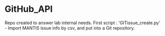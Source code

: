 # GitHub_API
Repo created to answer lab internal needs.
First script : 'GITissue_create.py' - Import MANTIS issue info by csv, and put into a Git repository.
